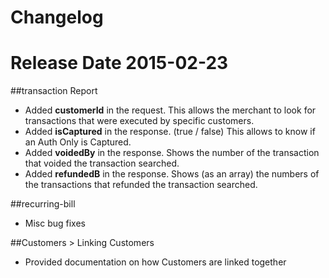 # Changelog

# Release Date 2015-02-23

##transaction Report
* Added **customerId** in the request. This allows the merchant to look for transactions that were executed by specific customers.
* Added **isCaptured** in the response. (true / false) This allows to know if an Auth Only is Captured. 
* Added **voidedBy** in the response. Shows the number of the transaction that voided the transaction searched.
* Added **refundedB** in the response. Shows (as an array) the numbers of the transactions that refunded the transaction searched.

##recurring-bill
* Misc bug fixes

##Customers > Linking Customers
* Provided documentation on how Customers are linked together

